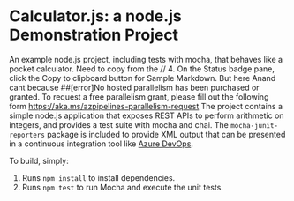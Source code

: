 Calculator.js: a node.js Demonstration Project
==============================================
An example node.js project, including tests with mocha, that behaves like
a pocket calculator.
Need to copy from the // 4.	On the Status badge pane, click the Copy to clipboard button for Sample Markdown. But here Anand cant because 
##[error]No hosted parallelism has been purchased or granted. To request a free parallelism grant, please fill out the following form https://aka.ms/azpipelines-parallelism-request 
The project contains a simple node.js application that exposes REST APIs
to perform arithmetic on integers, and provides a test suite with mocha
and chai.  The `mocha-junit-reporters` package is included to provide XML
output that can be presented in a continuous integration tool like
[Azure DevOps](https://azure.com/devops).

To build, simply:

1. Runs `npm install` to install dependencies.
2. Runs `npm test` to run Mocha and execute the unit tests.

